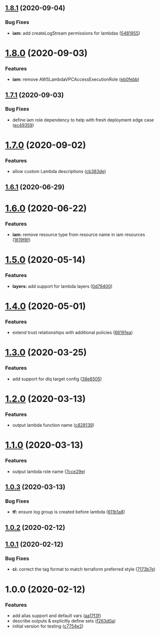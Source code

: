 ## [1.8.1](https://github.com/bbeesley/terraform-aws-lambda-do-it-all/compare/1.8.0...1.8.1) (2020-09-04)


### Bug Fixes

* **iam:** add createLogStream permissions for lambdas ([5481955](https://github.com/bbeesley/terraform-aws-lambda-do-it-all/commit/5481955a82c6e5acf486b8098911e299257bd144))

# [1.8.0](https://github.com/bbeesley/terraform-aws-lambda-do-it-all/compare/1.7.1...1.8.0) (2020-09-03)


### Features

* **iam:** remove AWSLambdaVPCAccessExecutionRole ([eb0febb](https://github.com/bbeesley/terraform-aws-lambda-do-it-all/commit/eb0febbe2027aa32b8e87f91cdab523dc68f1b4a))

## [1.7.1](https://github.com/bbeesley/terraform-aws-lambda-do-it-all/compare/1.7.0...1.7.1) (2020-09-03)


### Bug Fixes

* define iam role dependency to help with fresh deployment edge case ([ec49359](https://github.com/bbeesley/terraform-aws-lambda-do-it-all/commit/ec4935916c2a57ed76ee07d46e31ae45bfc19312))

# [1.7.0](https://github.com/bbeesley/terraform-aws-lambda-do-it-all/compare/1.6.1...1.7.0) (2020-09-02)


### Features

* allow custom Lambda descriptions ([cb383de](https://github.com/bbeesley/terraform-aws-lambda-do-it-all/commit/cb383de07dcdb755cc53777b72efdd3448c9c289))

## [1.6.1](https://github.com/bbeesley/terraform-aws-lambda-do-it-all/compare/1.6.0...1.6.1) (2020-06-29)

# [1.6.0](https://github.com/bbeesley/terraform-aws-lambda-do-it-all/compare/1.5.0...1.6.0) (2020-06-22)


### Features

* **iam:** remove resource type from resource name in iam resources ([1619f8f](https://github.com/bbeesley/terraform-aws-lambda-do-it-all/commit/1619f8f2ee7504f733a4f3ec04c7fd7fafb5a341))

# [1.5.0](https://github.com/bbeesley/terraform-aws-lambda-do-it-all/compare/1.4.0...1.5.0) (2020-05-14)


### Features

* **layers:** add support for lambda layers ([0d79400](https://github.com/bbeesley/terraform-aws-lambda-do-it-all/commit/0d79400acf70cb2f88bc29aca1a7c5334fd3bf2d))

# [1.4.0](https://github.com/bbeesley/terraform-aws-lambda-do-it-all/compare/1.3.0...1.4.0) (2020-05-01)


### Features

* extend trust relationships with additional policies ([66191ea](https://github.com/bbeesley/terraform-aws-lambda-do-it-all/commit/66191ea2a50075edd1f41dcc8a767e60dd8bbd15))

# [1.3.0](https://github.com/bbeesley/terraform-aws-lambda-do-it-all/compare/1.2.0...1.3.0) (2020-03-25)


### Features

* add support for dlq target config ([38e6505](https://github.com/bbeesley/terraform-aws-lambda-do-it-all/commit/38e6505ceb01999715e8ed2b064bdd7687dc138b))

# [1.2.0](https://github.com/bbeesley/terraform-aws-lambda-do-it-all/compare/1.1.0...1.2.0) (2020-03-13)


### Features

* output lambda function name ([c828139](https://github.com/bbeesley/terraform-aws-lambda-do-it-all/commit/c828139ae56ad1e36b140b5a79ef3e714ea54f32))

# [1.1.0](https://github.com/bbeesley/terraform-aws-lambda-do-it-all/compare/1.0.3...1.1.0) (2020-03-13)


### Features

* output lambda role name ([7cce29e](https://github.com/bbeesley/terraform-aws-lambda-do-it-all/commit/7cce29e584702b695ba85af4a90e304e1dd19089))

## [1.0.3](https://github.com/bbeesley/terraform-aws-lambda-do-it-all/compare/1.0.2...1.0.3) (2020-03-13)


### Bug Fixes

* **tf:** ensure log group is created before lambda ([611b1a8](https://github.com/bbeesley/terraform-aws-lambda-do-it-all/commit/611b1a85629f6ea9a447ef00c89d9747e6241fd3))

## [1.0.2](https://github.com/bbeesley/terraform-aws-lambda-do-it-all/compare/1.0.1...1.0.2) (2020-02-12)

## [1.0.1](https://github.com/bbeesley/terraform-aws-lambda-do-it-all/compare/1.0.0...1.0.1) (2020-02-12)


### Bug Fixes

* **ci:** correct the tag format to match terraform preferred style ([7173b7e](https://github.com/bbeesley/terraform-aws-lambda-do-it-all/commit/7173b7e083f0dd8215ac04584652829c4b56c64e))

# 1.0.0 (2020-02-12)


### Features

* add alias support and default vars ([aa17f3f](https://github.com/bbeesley/terraform-aws-lambda-do-it-all/commit/aa17f3f4e28a19a9dca9bf88de26df92f127bc6f))
* describe outputs & explicitly define sets ([f263d0a](https://github.com/bbeesley/terraform-aws-lambda-do-it-all/commit/f263d0aa316bd81ef9c59b280f8a949a8327d8c1))
* initial version for testing ([c7754e2](https://github.com/bbeesley/terraform-aws-lambda-do-it-all/commit/c7754e2473fb40f51d3f031f280d652f7af52f2e))
